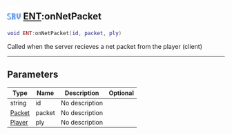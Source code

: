 ## <img src="../../.gitbook/assets/server.png" width="32" height="32" /> [ENT](../ent/README.md):onNetPacket

```lua
void ENT:onNetPacket(id, packet, ply)
```

Called when the server recieves a net packet from the player (client)

------
## Parameters

| Type   | Name | Description | Optional |
| ------ | ---- | ----------- | -------: |
| string | id | No description |  |
| [Packet](../packet/README.md) | packet | No description |  |
| [Player](../player/README.md) | ply | No description |  |

